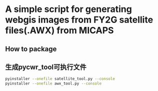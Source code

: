 # A simple script for generating webgis images from FY2G satellite files(.AWX) from MICAPS

## How to package
## 生成pycwr_tool可执行文件
```bash
pyinstaller --onefile satellite_tool.py --console
pyinstaller --onefile awx_tool.py --console
```